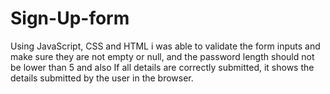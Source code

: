 # Sign-Up-form
 Using JavaScript, CSS and HTML i was able to  validate the form inputs and make sure they are not empty or null, and the password length should not be lower than 5 and also If all details are correctly submitted, it shows the details submitted by the user in the browser. 
